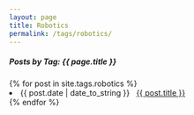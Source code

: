 ```yaml
---
layout: page
title: Robotics
permalink: /tags/robotics/
---
```


<h5> Posts by Tag: {{ page.title }} </h5>

<div class="card">
{% for post in site.tags.robotics %}
 <li class="tag-posts"><span>{{ post.date | date_to_string }}</span> &nbsp; <a href="{{ post.url }}">{{ post.title }}</a></li>
{% endfor %}
</div>
